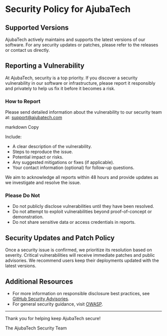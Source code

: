 # Security Policy for AjubaTech

## Supported Versions

AjubaTech actively maintains and supports the latest versions of our software. For any security updates or patches, please refer to the releases or contact us directly.

## Reporting a Vulnerability

At AjubaTech, security is a top priority. If you discover a security vulnerability in our software or infrastructure, please report it responsibly and privately to help us fix it before it becomes a risk.

### How to Report

Please send detailed information about the vulnerability to our security team at:
support@ajubatech.com

markdown
Copy

Include:

- A clear description of the vulnerability.
- Steps to reproduce the issue.
- Potential impact or risks.
- Any suggested mitigations or fixes (if applicable).
- Your contact information (optional) for follow-up questions.

We aim to acknowledge all reports within 48 hours and provide updates as we investigate and resolve the issue.

### Please Do Not

- Do not publicly disclose vulnerabilities until they have been resolved.
- Do not attempt to exploit vulnerabilities beyond proof-of-concept or demonstration.
- Do not share sensitive data or access credentials in reports.

## Security Updates and Patch Policy

Once a security issue is confirmed, we prioritize its resolution based on severity. Critical vulnerabilities will receive immediate patches and public advisories. We recommend users keep their deployments updated with the latest versions.

## Additional Resources

- For more information on responsible disclosure best practices, see [GitHub Security Advisories](https://docs.github.com/en/code-security/security-advisories).
- For general security guidance, visit [OWASP](https://owasp.org/).

---

Thank you for helping keep AjubaTech secure!

The AjubaTech Security Team
